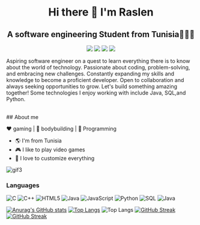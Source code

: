 
<h1 align="center" > Hi there  👋 I'm Raslen </h1> 
<h2 align="center" > A software engineering Student from Tunisia🧑🏻‍💻 </h2> 

 <p align="center">
    <a href="https://twitter.com/RaslenMiss45861"><img src="https://img.shields.io/badge/twitter-%231FA1F1?style=flat&logo=twitter&logoColor=white"/></a>
    <a href=https://www.linkedin.com/in/missaoui-raslen-6a8620298/><img src="https://img.shields.io/badge/linkedin-%230177B5?style=flat&logo=linkedin&logoColor=white"/></a>
    <a href="https://www.youtube.com/c/mohamedabusrea"><img src="https://img.shields.io/badge/youtube-%23FF0000?style=flat&logo=youtube&logoColor=white"/></a>
    <a href="https://www.instagram.com/raslenmissaoui07/"><img src="https://img.shields.io/badge/instagram-%23E4415F?style=flat&logo=instagram&logoColor=white"/></a>
  </p>
   <p>Aspiring software engineer on a quest to learn everything there is to know about the world of technology. Passionate about coding, problem-solving, and embracing new challenges. Constantly expanding my skills and knowledge to become a proficient developer. Open to collaboration and always seeking opportunities to grow. Let's build something amazing together! Some technologies I enjoy working with include Java, SQL,and Python.</p>
   </br>
  ## About me 

:heart: gaming | :black_heart: bodybuilding  | :blue_heart: Programming

- :earth_americas: I'm from Tunisia
- :video_game: I like to play video games
- :gem: I love to customize everything 

![gif3](https://github.com/raslenraslen/raslenraslen/assets/149624976/d6ad5e32-dca1-4c75-b357-04aab95fe240)

  <h3 align="left">Languages</h3> 
  

 

![C](https://img.shields.io/badge/-C-000000?style=flat&logo=c)
![C++](https://img.shields.io/badge/-C++-000000?style=flat&logo=c%2B%2B)
![HTML5](https://img.shields.io/badge/-HTML5-000000?style=flat&logo=html5)
![Java](https://img.shields.io/badge/-Java-000000?style=flat&logo=java)
![JavaScript](https://img.shields.io/badge/-JavaScript-000000?style=flat&logo=javascript)
![Python](https://img.shields.io/badge/-Python-000000?style=flat&logo=python)
![SQL](https://img.shields.io/badge/-SQL-000000?style=flat&logo=postgresql)
![Java](https://img.shields.io/badge/-R-000000?style=flat&logo=java)



[![Anurag's GitHub stats](https://github-readme-stats.vercel.app/api?username=raslenraslen)](https://github.com/anuraghazra/github-readme-stats)
[![Top Langs](https://github-readme-stats.vercel.app/api/top-langs/?username=raslenraslen&layout=compact)](https://github.com/raslenraslen/github-readme-stats&layout=compact)
![Top Langs](https://github-readme-stats.vercel.app/api/top-langs/?username=raslenraslen&langs_count=8)
[![GitHub Streak](https://streak-stats.demolab.com/?user=raslenraslen&theme=dark)](https://git.io/streak-stats)
[![GitHub Streak](https://streak-stats.demolab.com/?user=raslenraslen1&theme=dark)](https://git.io/streak-stats)







<!--
**raslenraslen/raslenraslen** is a ✨ _special_ ✨ repository because its `README.md` (this file) appears on your GitHub profile.

Here are some ideas to get you started:

- 🔭 I’m currently working on ...
- 🌱 I’m currently learning ...
- 👯 I’m looking to collaborate on ...
- 🤔 I’m looking for help with ...
- 💬 Ask me about ...
- 📫 How to reach me: ...
- 😄 Pronouns: ...
- ⚡ Fun fact: ...
-->
